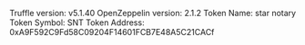 Truffle version: v5.1.40
OpenZeppelin version: 2.1.2
Token Name: star notary
Token Symbol: SNT
Token Address: 0xA9F592C9Fd58C09204F14601FCB7E48A5C21CACf
